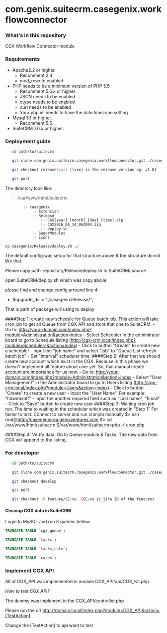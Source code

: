 # com.genix.suitecrm.casegenix.workflowconnector

### What's in this repository ###
CGX Workflow Connector module

### Requirements

* Apache2.2 or higher. 
    - Recomment 2.4
    - mod_rewrite enabled
* PHP needs to be a minimum version of PHP 5.5 
    - Recomment 5.6.x or higher
    - JSON needs to be enabled
    - ctype needs to be enabled
    - curl needs to be enabled
    - Your php.ini needs to have the date.timezone setting
* Mysql 5.1 or higher. 
    - Recomment 5.5
* SuiteCRM 7.6.x or higher.

### Deployment guide
```bash
   cd path/to/suitecrm
```

```bash
   git clone com.genix.suitecrm.casegenix.workflowconnector.git ./casegenix
```

```bash
   git checkout release[vxx] ([vxx] is the release version eg: v1.0)
```

```bash
   git pull
```


The directory look like:
>   /var/www/html/suitecrm

            |- casegenix
                |- Extension
                |- Release
                    |- CGX[year]_[month]_[day]_[time].zip
                    |- CGX2016_06_14_063004.zip
                    |- deploy.sh
                |- SugarModules
                |- icons              

 ```bash
cp casegenix/Release/deploy.sh ./
```
                                           
The default config was setup for that structure above
If the structure do not like that.

Please copy path-repository/Release/deploy.sh to SuiteCRM/ source

open SuiteCRM/deploy.sh which was copy above

please find and change config arround line 4: 

- $upgrade_dir = "./casegenix/Release/";

That is path of package will using to deploy


####Step 1: create new schedule for Queue batch job.
This action will take cron job to get all Queue from CGX API and store that one to SuiteCRM.
    - Go to: http://your-domain.com/index.php?module=Administration&action=index
    - Select Scheduler in the adminitrator board to go to Schedule listing (http://cgx-crm.local/index.php?module=Schedulers&action=index)
    - Click to button "Create" to create new a scheduler
    - input the "job name" and select "job" to "Queue List refresh batch job"
    - Set "interval" scheduler time.
####Step 2: After that we should create new account which exist in the CGX. Because in this phase we doesn't implement all feature about user yet. So, that manual create account are importance for us  now.
     - Go to: http://your-domain.com/index.php?module=Administration&action=index
     - Select "User Management" in the Administrator board to go to Users listing (http://cgx-crm.local/index.php?module=Users&action=index)
     - Click to button "Create" to create a new user
     - Input the "User Name". For example: "hdwebsoft"
     - Input the another required field such as "Last name", "Email"
     - Click to "Save" button to create new user
####Step 3: Waiting cron job run. The time to waiting in the scheduler which was created in "Step 1"
     For faster to test: Connect to server and run cronjob manually
         $> ssh root@http://casegenix-qa.genixventures.com
         $> cd /var/www/html/suitecrm
         $/var/www/html/suitecrm>php -f cron.php

####Step 4: Verify data:
    Go to Queue module & Tasks. The new data from CGX will append to the listing.


### For developer
```bash
   cd path/to/suitecrm
```

```bash
   git clone com.genix.suitecrm.casegenix.workflowconnector.git ./casegenix
```

```bash
   git checkout develop
```

```bash
   git pull
```

```bash
   git checkout -b feature/SE-xx  (SE-xx is jira ID of the feature)
```

#### Cleanup CGX data in SuiteCRM

Login to MySQL and run 3 queries bellow

```sql
TRUNCATE TABLE `cgx_queue`;
```

```sql
TRUNCATE TABLE `tasks`;
```

```sql
TRUNCATE TABLE `tasks_cstm`;
```

```sql
TRUNCATE TABLE `cases`;
```


### Implement CGX API
All of CGX_API was implemented in module CGX_API/api/CGX_Kit.php

*How to test CGX API?*

The dummy was implement in the CGX_API/controller.php

Please run the url http://domain.local/index.php?module=CGX_API&action=[TestAction]

Change the [TestAction] to api want to test

